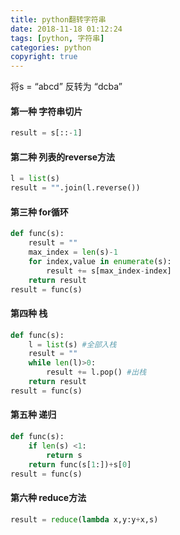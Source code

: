 ```yaml
---
title: python翻转字符串
date: 2018-11-18 01:12:24
tags: [python, 字符串]
categories: python
copyright: true
---
```


将s = “abcd” 反转为 “dcba”



#### 第一种 字符串切片

```python
result = s[::-1]
```



#### 第二种 列表的reverse方法

```python
l = list(s)
result = "".join(l.reverse())
```



#### 第三种 for循环

```python
def func(s):
    result = ""
    max_index = len(s)-1
    for index,value in enumerate(s):
        result += s[max_index-index]
    return result
result = func(s)
```



#### 第四种 栈

```python
def func(s):
    l = list(s) #全部入栈
    result = ""
    while len(l)>0:
        result += l.pop() #出栈
    return result
result = func(s)
```



#### 第五种 递归

```python
def func(s):
    if len(s) <1:
        return s
    return func(s[1:])+s[0]
result = func(s)
```



#### 第六种 reduce方法

```python
result = reduce(lambda x,y:y+x,s)
```



